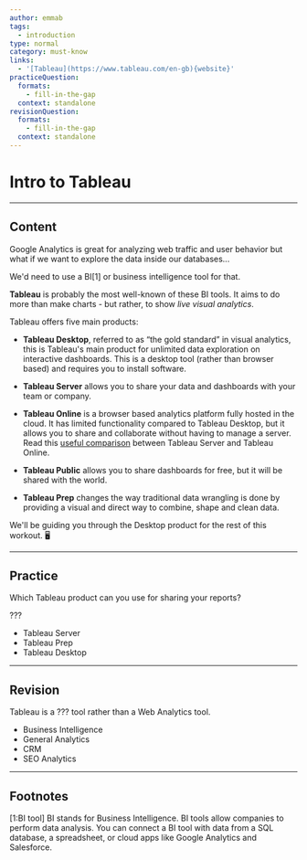 ```yaml
---
author: emmab
tags:
  - introduction
type: normal
category: must-know
links:
  - '[Tableau](https://www.tableau.com/en-gb){website}'
practiceQuestion:
  formats:
    - fill-in-the-gap
  context: standalone
revisionQuestion:
  formats:
    - fill-in-the-gap
  context: standalone
---
```


# Intro to Tableau


---

## Content

Google Analytics is great for analyzing web traffic and user behavior but what if we want to explore the data inside our databases...

We'd need to use a BI[1] or business intelligence tool for that. 

**Tableau** is probably the most well-known of these BI tools. It aims to do more than make charts - but rather, to show *live visual analytics*. 

Tableau offers five main products: 

- **Tableau Desktop**, referred to as “the gold standard” in visual analytics, this is Tableau's main product for unlimited data exploration on interactive dashboards. This is a desktop tool (rather than browser based) and requires you to install software.

- **Tableau Server** allows you to share your data and dashboards with your team or company.

- **Tableau Online** is a browser based analytics platform fully hosted in the cloud. It has limited functionality compared to Tableau Desktop, but it allows you to share and collaborate without having to manage a server. Read this [useful comparison](https://community.tableau.com/docs/DOC-10262) between Tableau Server and Tableau Online.

- **Tableau Public** allows you to share dashboards for free, but it will be shared with the world.

- **Tableau Prep** changes the way traditional data wrangling is done by providing a visual and direct way to combine, shape and clean data. 

We'll be guiding you through the Desktop product for the rest of this workout. 🖥


---

## Practice

Which Tableau product can you use for sharing your reports?

???

- Tableau Server
- Tableau Prep
- Tableau Desktop


---

## Revision

Tableau is a ??? tool rather than a Web Analytics tool.

- Business Intelligence
- General Analytics
- CRM
- SEO Analytics


---

## Footnotes

[1:BI tool]
BI stands for Business Intelligence. BI tools allow companies to perform data analysis. You can connect a BI tool with data from a SQL database, a spreadsheet, or cloud apps like Google Analytics and Salesforce.
